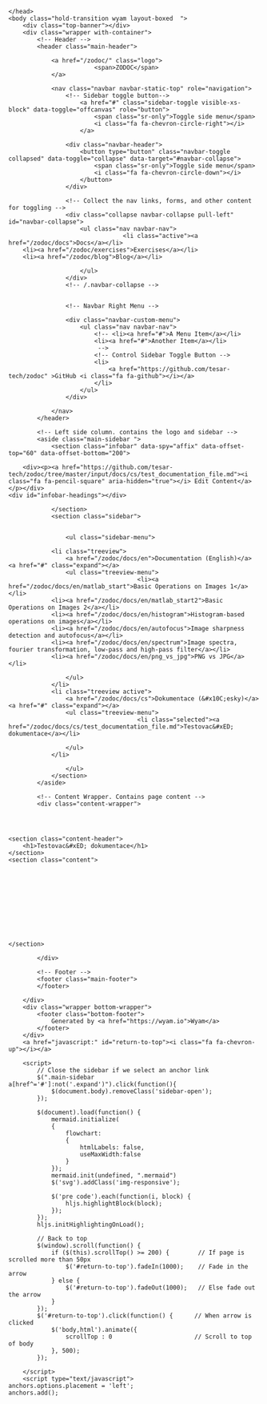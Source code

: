 ﻿<!DOCTYPE html>
<html>
    <head>
        <meta charset="utf-8">
        <meta http-equiv="X-UA-Compatible" content="IE=Edge" />
        <meta name="description" />
        <meta name="keywords" content="static content generator,static site generator,static site,HTML,web development,.NET,C#,Razor,Markdown,YAML" />
        <meta name="viewport" content="width=device-width, initial-scale=1.0">
        <link rel="shortcut icon" href="/zodoc/assets/img/favicon.ico" type="image/x-icon">
        <link rel="icon" href="/zodoc/assets/img/favicon.ico" type="image/x-icon">
        <title>ZODOC - Testovac&#xED; dokumentace</title>
        <link href="/zodoc/assets/css/mermaid.css" rel="stylesheet">
        <link href="/zodoc/assets/css/highlight.css" rel="stylesheet">
        <link href="/zodoc/assets/css/bootstrap/bootstrap.css" rel="stylesheet" />
        <link href="/zodoc/assets/css/adminlte/AdminLTE.css" rel="stylesheet" />
        <link href="/zodoc/assets/css/theme/theme.css" rel="stylesheet" />
        <link href="//fonts.googleapis.com/css?family=Roboto+Mono:400,700|Roboto:400,400i,700,700i" rel="stylesheet">
        <link href="/zodoc/assets/css/font-awesome.min.css" rel="stylesheet" type="text/css">
        <link href="/zodoc/assets/css/override.css" rel="stylesheet" />
        <script src="/zodoc/assets/js/jquery-2.2.3.min.js"></script>
        <script src="/zodoc/assets/js/bootstrap.min.js"></script>        
        <script src="/zodoc/assets/js/app.min.js"></script>         
        <script src="/zodoc/assets/js/highlight.pack.js"></script>   
        <script src="/zodoc/assets/js/jquery.slimscroll.min.js"></script>
        <script src="/zodoc/assets/js/jquery.sticky-kit.min.js"></script>
        <script src="/zodoc/assets/js/mermaid.min.js"></script>
        <script type="text/javascript" src="https://cdnjs.cloudflare.com/ajax/libs/anchor-js/3.2.2/anchor.min.js"></script>
        <!--[if lt IE 9]>
        <script src="/zodoc/assets/js/html5shiv.min.js"></script>
        <script src="/zodoc/assets/js/respond.min.js"></script>
        <![endif]-->  

        
    </head>
    <body class="hold-transition wyam layout-boxed  ">    
        <div class="top-banner"></div>
        <div class="wrapper with-container">
            <!-- Header -->
            <header class="main-header">   
                     
                <a href="/zodoc/" class="logo">
                            <span>ZODOC</span>
                </a>   
                         
                <nav class="navbar navbar-static-top" role="navigation">
                    <!-- Sidebar toggle button-->
                        <a href="#" class="sidebar-toggle visible-xs-block" data-toggle="offcanvas" role="button">
                            <span class="sr-only">Toggle side menu</span>
                            <i class="fa fa-chevron-circle-right"></i>
                        </a>
                                        
                    <div class="navbar-header">
                        <button type="button" class="navbar-toggle collapsed" data-toggle="collapse" data-target="#navbar-collapse">
                            <span class="sr-only">Toggle side menu</span>
                            <i class="fa fa-chevron-circle-down"></i>
                        </button>
                    </div>
            
                    <!-- Collect the nav links, forms, and other content for toggling -->
                    <div class="collapse navbar-collapse pull-left" id="navbar-collapse">
                        <ul class="nav navbar-nav">                            
                                    <li class="active"><a href="/zodoc/docs">Docs</a></li>
        <li><a href="/zodoc/exercises">Exercises</a></li>
        <li><a href="/zodoc/blog">Blog</a></li>
 
                        </ul>       
                    </div>
                    <!-- /.navbar-collapse -->
                
                
                    <!-- Navbar Right Menu -->
                    
                    <div class="navbar-custom-menu">
                        <ul class="nav navbar-nav">
                            <!-- <li><a href="#">A Menu Item</a></li>
                            <li><a href="#">Another Item</a></li>
                             -->
                            <!-- Control Sidebar Toggle Button -->
                            <li>
                                <a href="https://github.com/tesar-tech/zodoc" >GitHub <i class="fa fa-github"></i></a>
                            </li>
                        </ul>
                    </div>
                    
                </nav>
            </header>
            
            <!-- Left side column. contains the logo and sidebar -->
            <aside class="main-sidebar ">
                <section class="infobar" data-spy="affix" data-offset-top="60" data-offset-bottom="200"> 
                    	
        <div><p><a href="https://github.com/tesar-tech/zodoc/tree/master/input/docs/cs/test_documentation_file.md"><i class="fa fa-pencil-square" aria-hidden="true"></i> Edit Content</a></p></div>
    <div id="infobar-headings"></div>

                </section>
                <section class="sidebar">                    
                    

                    <ul class="sidebar-menu">
                        
                <li class="treeview">
                    <a href="/zodoc/docs/en">Documentation (English)</a> <a href="#" class="expand"></a>
                    <ul class="treeview-menu">
                                        <li><a href="/zodoc/docs/en/matlab_start">Basic Operations on Images 1</a></li>
                <li><a href="/zodoc/docs/en/matlab_start2">Basic Operations on Images 2</a></li>
                <li><a href="/zodoc/docs/en/histogram">Histogram-based operations on images</a></li>
                <li><a href="/zodoc/docs/en/autofocus">Image sharpness detection and autofocus</a></li>
                <li><a href="/zodoc/docs/en/spectrum">Image spectra, fourier transformation, low-pass and high-pass filter</a></li>
                <li><a href="/zodoc/docs/en/png_vs_jpg">PNG vs JPG</a></li>

                    </ul>
                </li>
                <li class="treeview active">
                    <a href="/zodoc/docs/cs">Dokumentace (&#x10C;esky)</a> <a href="#" class="expand"></a>
                    <ul class="treeview-menu">
                                        <li class="selected"><a href="/zodoc/docs/cs/test_documentation_file.md">Testovac&#xED; dokumentace</a></li>

                    </ul>
                </li>

                    </ul>
                </section>                
            </aside>
            
            <!-- Content Wrapper. Contains page content -->
            <div class="content-wrapper">
                



	<section class="content-header">
		<h1>Testovac&#xED; dokumentace</h1>
	</section>
	<section class="content">



	



		



	</section>
                
            </div>           
            
            <!-- Footer -->
            <footer class="main-footer">
            </footer>
            
        </div>
        <div class="wrapper bottom-wrapper">
            <footer class="bottom-footer">
                Generated by <a href="https://wyam.io">Wyam</a>
            </footer>
        </div>
        <a href="javascript:" id="return-to-top"><i class="fa fa-chevron-up"></i></a>
        
        <script>           
            // Close the sidebar if we select an anchor link
            $(".main-sidebar a[href^='#']:not('.expand')").click(function(){
                $(document.body).removeClass('sidebar-open');
            });
            
            $(document).load(function() {
                mermaid.initialize(
                {
                    flowchart:
                    {
                        htmlLabels: false,
                        useMaxWidth:false
                    }
                });  
                mermaid.init(undefined, ".mermaid")
                $('svg').addClass('img-responsive');
                
                $('pre code').each(function(i, block) {
                    hljs.highlightBlock(block);
                });  
            });
            hljs.initHighlightingOnLoad();

            // Back to top
            $(window).scroll(function() {
                if ($(this).scrollTop() >= 200) {        // If page is scrolled more than 50px
                    $('#return-to-top').fadeIn(1000);    // Fade in the arrow
                } else {
                    $('#return-to-top').fadeOut(1000);   // Else fade out the arrow
                }
            });
            $('#return-to-top').click(function() {      // When arrow is clicked
                $('body,html').animate({
                    scrollTop : 0                       // Scroll to top of body
                }, 500);
            });

        </script>
        <script type="text/javascript">
    anchors.options.placement = 'left';
    anchors.add();
</script>
    </body>
</html>